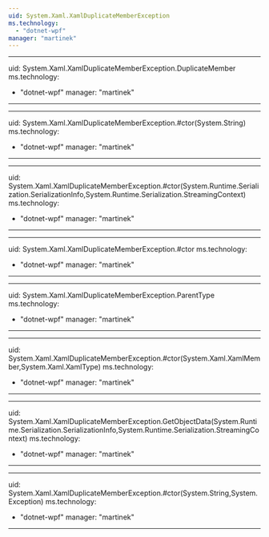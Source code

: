 ```yaml
---
uid: System.Xaml.XamlDuplicateMemberException
ms.technology: 
  - "dotnet-wpf"
manager: "martinek"
---
```


---
uid: System.Xaml.XamlDuplicateMemberException.DuplicateMember
ms.technology: 
  - "dotnet-wpf"
manager: "martinek"
---

---
uid: System.Xaml.XamlDuplicateMemberException.#ctor(System.String)
ms.technology: 
  - "dotnet-wpf"
manager: "martinek"
---

---
uid: System.Xaml.XamlDuplicateMemberException.#ctor(System.Runtime.Serialization.SerializationInfo,System.Runtime.Serialization.StreamingContext)
ms.technology: 
  - "dotnet-wpf"
manager: "martinek"
---

---
uid: System.Xaml.XamlDuplicateMemberException.#ctor
ms.technology: 
  - "dotnet-wpf"
manager: "martinek"
---

---
uid: System.Xaml.XamlDuplicateMemberException.ParentType
ms.technology: 
  - "dotnet-wpf"
manager: "martinek"
---

---
uid: System.Xaml.XamlDuplicateMemberException.#ctor(System.Xaml.XamlMember,System.Xaml.XamlType)
ms.technology: 
  - "dotnet-wpf"
manager: "martinek"
---

---
uid: System.Xaml.XamlDuplicateMemberException.GetObjectData(System.Runtime.Serialization.SerializationInfo,System.Runtime.Serialization.StreamingContext)
ms.technology: 
  - "dotnet-wpf"
manager: "martinek"
---

---
uid: System.Xaml.XamlDuplicateMemberException.#ctor(System.String,System.Exception)
ms.technology: 
  - "dotnet-wpf"
manager: "martinek"
---
